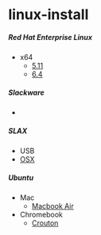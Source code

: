 # linux-install


##### Red Hat Enterprise Linux
* x64
  * [5.11](/docs/rhel/5.11/x64.md)
  * [6.4](/docs/rhel/6.4/x64.md)

##### Slackware
*

##### SLAX
* USB
 * [OSX](/docs/slax/osx.md)

##### Ubuntu
* Mac
  * [Macbook Air](/docs/ubuntu/macbook-air.md)
* Chromebook
  * [Crouton](/docs/ubuntu/chromebook.md)
